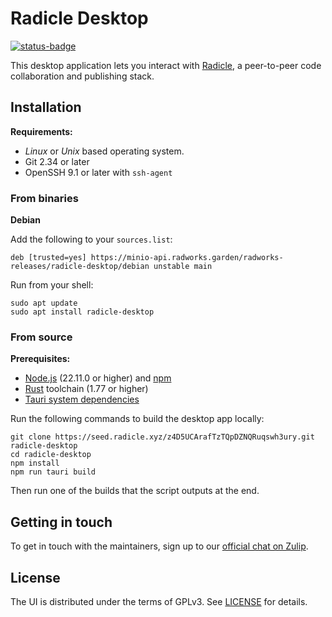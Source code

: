 # Radicle Desktop

[![status-badge](https://woodpecker.radworks.garden/api/badges/6/status.svg)](https://woodpecker.radworks.garden/repos/6)

This desktop application lets you interact with [Radicle][rad], a peer-to-peer code collaboration and publishing stack.

## Installation

**Requirements:**

* *Linux* or *Unix* based operating system.
* Git 2.34 or later
* OpenSSH 9.1 or later with `ssh-agent`

### From binaries

**Debian**

Add the following to your `sources.list`:

```
deb [trusted=yes] https://minio-api.radworks.garden/radworks-releases/radicle-desktop/debian unstable main
```

Run from your shell:

```
sudo apt update
sudo apt install radicle-desktop
```

### From source

**Prerequisites:**

- [Node.js][nod] (22.11.0 or higher) and [npm][npm]
- [Rust][rus] toolchain (1.77 or higher)
- [Tauri system dependencies][tau]

Run the following commands to build the desktop app locally:

```
git clone https://seed.radicle.xyz/z4D5UCArafTzTQpDZNQRuqswh3ury.git radicle-desktop
cd radicle-desktop
npm install
npm run tauri build
```

Then run one of the builds that the script outputs at the end.

## Getting in touch

To get in touch with the maintainers, sign up to our [official chat on Zulip][zul].

## License

The UI is distributed under the terms of GPLv3. See [LICENSE][lic] for details.

[lic]: ./LICENSE
[rad]: https://radicle.xyz
[nod]: https://nodejs.org
[npm]: https://www.npmjs.com
[rus]: https://www.rust-lang.org/
[tau]: https://v2.tauri.app/start/prerequisites/#system-dependencies
[zul]: https://radicle.zulipchat.com/#narrow/stream/444463-desktop
